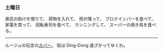 ### 土曜日

弟氏の助けを借りて、
荷物を入れて、
雨が降って、
プロテインバーを食べて、
家電を買って、
回転寿司を食べて、
ランニングして、
スーパーの焼き鳥を食べる。

---

ルージュの伝言の[カバー](https://www.youtube.com/watch?v=kpabyZKKtZg)。
街は Ding-Dong 遠ざかってゆくわ。